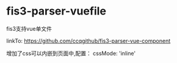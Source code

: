 # fis3-parser-vuefile
fis3支持vue单文件

linkTo: https://github.com/ccqgithub/fis3-parser-vue-component 

增加了css可以内嵌到页面中,配置：
cssMode: 'inline'

